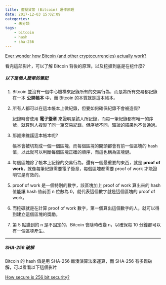 ```yaml
---
title: 虛擬貨幣 (Bitcoin) 運作原理
date: 2017-12-03 15:02:09
categories:
    - 未分類
tags:
    - bitcoin
    - hash
    - sha-256
---
```


[Ever wonder how Bitcoin (and other cryptocurrencies) actually work?](https://www.youtube.com/watch?v=bBC-nXj3Ng4)

看完這部影片，可以了解 Bitcoin 背後的原理，以及挖擴到底是在挖什麼?

<!--more-->

##### 以下是個人簡單的筆記

1. Bitcoin 並沒有一個中心機構來記錄所有的交易行為，而是將所有交易都記錄在一本 **公開帳本** 中，而 Bitcoin 的本質就是這本帳本。

2. 所有人都可以在這本帳本上做紀錄，但要如何確保紀錄不會被造假?

    紀錄時會使用 **電子簽章** 來證明是該人所記錄，而每一筆紀錄都有唯一的序號，就算別人複製了同一筆交易紀錄，但序號不同，驗證的結果也不會通過。

3. 那誰來維護這本帳本呢?

    帳本會被切割成一個一個區塊，而每個區塊的開頭都會有前一個區塊的 hash 值，以此就可以判斷每個區塊正確的順序，而這也稱為區塊鏈。

4. 每個區塊除了帳本上記錄的交易行為，還有一個最重要的東西，就是 **proof of work**，就像每筆紀錄需要電子簽章，每個區塊都需要 proof of work 才能證明它是有效的。

5. proof of work 是一個特別的數字，該區塊加上 proof of work 算出來的 hash 值能讓 hash 值前面 n 位數為 0，就代表這個數字就是這個區塊的 proof of work。

6. 而挖礦就是在計算 proof of work 數字，第一個算出這個數字的人，就可以得到建立這個區塊的獎勵。

7. 第 5 點講到的 n 是不固定的，Bitcoin 會隨時改變 n，以確保每 10 分鐘都可以有一個區塊產生。

---

##### SHA-256 破解

Bitcoin 的 hash 值是用 SHA-256 雜湊演算法來運算，而 SHA-256 有多難破解，可以看看以下這個影片

[How secure is 256 bit security?](https://www.youtube.com/watch?v=S9JGmA5_unY)
